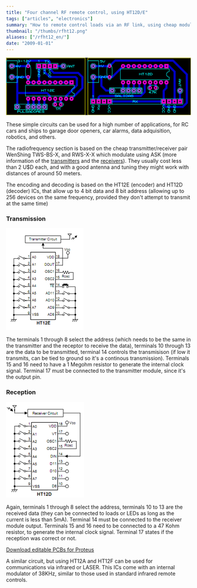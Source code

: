 ```yaml
---
title: "Four channel RF remote control, using HT12D/E"
tags: ["articles", "electronics"]
summary: "How to remote control loads via an RF link, using cheap modules and ICs."
thumbnail: "/thumbs/rfht12.png"
aliases: ["/rfht12_en/"]
date: "2009-01-01"
---
```


![Transmitter and receiver, RF, 4 channels](/images/controlrf_lyt.png)

These simple circuits can be used for a high number of applications, for RC cars and ships to garage door openers, car alarms, data adquisition, robotics, and others.

The radiofrequency section is based on the cheap transmitter/receiver pair WenShing TWS-BS-X, and RWS-X-X which modulate using ASK (more information of the [transmitters](http://www.wenshing.com.tw/Products/RF_Module/ASK_RF_Transmitter_Module/) and the [receivers](http://www.wenshing.com.tw/Products/RF_Module/ASK_RF_Receiver_Module/)). They usually cost less than 2 U$D each, and with a good antenna and tuning they might work with distances of around 50 meters.

The encoding and decoding is based on the HT12E (encoder) and HT12D (decoder) ICs, that allow up to 4 bit data and 8 bit address (allowing up to 256 devices on the same frequency, provided they don't attempt to transmit at the same time)

### Transmission
![HT12E diagram RF](/images/ht12e.png)

The terminals 1 through 8 select the address (which needs to be the same in the transmitter and the receptor to receive the data), terminals 10 through 13 are the data to be transmitted, terminal 14 controls the transmisison (if low it transmits, can be tied to ground so it's a continous transmission). Terminals 15 and 16 need to have a 1 Megohm resistor to generate the internal clock signal. Terminal 17 must be connected to the transmitter module, since it's the output pin.

### Reception
![HT12D diagram RF](/images/ht12d.png)

Again, terminals 1 through 8 select the address, terminals 10 to 13 are the received data (they can be connected to loads or LEDs as long as the current is less than 5mA). Terminal 14 must be connected to the receiver module output. Terminals 15 and 16 need to be connected to a 47 Kohm resistor, to generate the internal clock signal. Terminal 17 states if the reception was correct or not.

[Download editable PCBs for Proteus](/downloads/controlrf.zip)

A similar circuit, but using HT12A and HT12F can be used for communications via infrared or LASER. This ICs come with an internal modulator of 38KHz, similar to those used in standard infrared remote controls.
